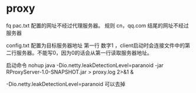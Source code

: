 # proxy
fq
pac.txt 配置的网址不经过代理服务器。
规则  cn，qq.com 结尾的网址不经过服务器

config.txt 配置为目标服务器地址
第一行 数字1 ，client启动时会连接文件中的第二行服务器。不能写0，因为0的话会从第一行读取服务器地址。


启动命令
nohup java -Dio.netty.leakDetectionLevel=paranoid -jar RProxyServer-1.0-SNAPSHOT.jar > proxy.log 2>&1 &


-Dio.netty.leakDetectionLevel=paranoid 可以去掉
